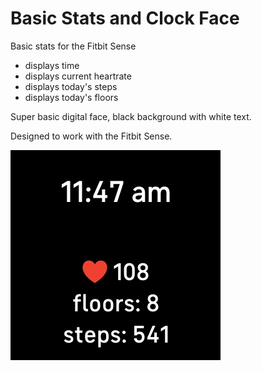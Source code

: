 # Basic Stats and Clock Face

Basic stats for the Fitbit Sense

- displays time
- displays current heartrate
- displays today's steps 
- displays today's floors



Super basic digital face, black background with white text. 

Designed to work with the Fitbit Sense.


![Watch Face](extras/BasicWatchFace-screenshot.png)
